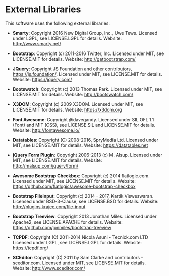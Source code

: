 # External Libraries
This software uses the following external libraries:

* **Smarty**: Copyright 2016 New Digital Group, Inc., Uwe Tews.
    Licensed under LGPL, see LICENSE.LGPL for details.
    Website: http://www.smarty.net/
    
* **Bootstrap**: Copyright (c) 2011-2016 Twitter, Inc.
    Licensed under MIT, see LICENSE.MIT for details.
    Website: http://getbootstrap.com/
    
* **JQuery**: Copyright JS Foundation and other contributors, https://js.foundation/.
    Licensed under MIT, see LICENSE.MIT for details.
    Website: https://jquery.com/
    
* **Bootswatch**: Copyright (c) 2013 Thomas Park.
    Licensed under MIT, see LICENSE.MIT for details.
    Website: http://bootswatch.com/
    
* **X3DOM**: Copyright (c) 2009 X3DOM.
    Licensed under MIT, see LICENSE.MIT for details.
    Website: https://x3dom.org
    
* **Font Awesome**: Copyright @davegandy.
    Licensed under SIL OFL 1.1 (Font) and MIT (CSS), see LICENSE.SIL and LICENSE.MIT for details.
    Website: http://fontawesome.io/
    
* **Datatables**: Copyright (C) 2008-2016, SpryMedia Ltd.
    Licensed under MIT, see LICENSE.MIT for details.
    Website: https://datatables.net
    
* **jQuery Form Plugin**: Copyright 2006-2013 (c) M. Alsup.
    Licensed under MIT, see LICENSE.MIT for details.
    Website: http://malsup.com/jquery/form/
    
* **Awesome Bootstrap Checkbox**: Copyright (c) 2014 flatlogic.com.
    Licensed under MIT, see LICENSE.MIT for details.
    Website: https://github.com/flatlogic/awesome-bootstrap-checkbox
    
* **Bootstrap Fileinput**: Copyright (c) 2014 - 2017, Kartik Visweswaran.
    Licensed under BSD-3-Clause, see LICENSE.BSD for details.
    Website: http://plugins.krajee.com/file-input
    
* **Bootstrap Treeview**: Copyright 2013 Jonathan Miles.
    Licensed under Apache2, see LICENSE.APACHE for details.
    Website: https://github.com/jonmiles/bootstrap-treeview
    
* **TCPDF**: Copyright (C) 2011-2014 Nicola Asuni - Tecnick.com LTD
    Licensed under LGPL, see LICENSE.LGPL for details.
    Website: https://tcpdf.org/
    
* **SCEditor**: Copyright (C) 2011 by Sam Clarke and contributors – sceditor.com.
    Licensed under MIT, see LICENSE.MIT for details.
    Website: http://www.sceditor.com/
    